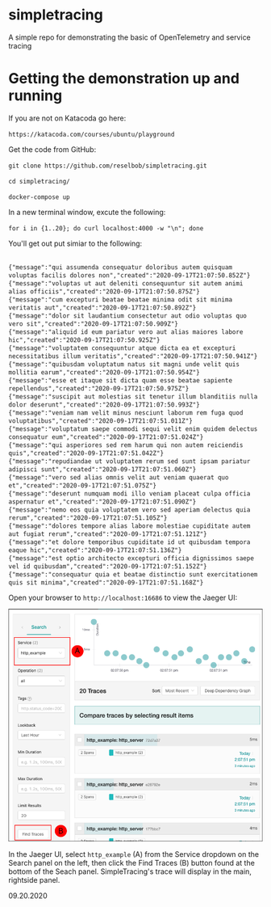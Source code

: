 # simpletracing
A simple repo for demonstrating the basic of OpenTelemetry and service tracing

# Getting the demonstration up and running

If you are not on Katacoda go here:

`https://katacoda.com/courses/ubuntu/playground`

Get the code from GitHub:

`git clone https://github.com/reselbob/simpletracing.git`

`cd simpletracing/`

`docker-compose up`

In a new terminal window, excute the following:

`for i in {1..20}; do curl localhost:4000 -w "\n"; done`

You'll get out put simiar to the following:

```

{"message":"qui assumenda consequatur doloribus autem quisquam voluptas facilis dolores non","created":"2020-09-17T21:07:50.852Z"}
{"message":"voluptas ut aut deleniti consequuntur sit autem animi alias officiis","created":"2020-09-17T21:07:50.875Z"}
{"message":"cum excepturi beatae beatae minima odit sit minima veritatis aut","created":"2020-09-17T21:07:50.892Z"}
{"message":"dolor sit laudantium consectetur aut odio voluptas quo vero sit","created":"2020-09-17T21:07:50.909Z"}
{"message":"aliquid id eum pariatur vero aut alias maiores labore hic","created":"2020-09-17T21:07:50.925Z"}
{"message":"voluptatem consequuntur atque dicta ea et excepturi necessitatibus illum veritatis","created":"2020-09-17T21:07:50.941Z"}
{"message":"quibusdam voluptatum natus sit magni unde velit quis mollitia earum","created":"2020-09-17T21:07:50.954Z"}
{"message":"esse et itaque sit dicta quam esse beatae sapiente repellendus","created":"2020-09-17T21:07:50.975Z"}
{"message":"suscipit aut molestias sit tenetur illum blanditiis nulla dolor deserunt","created":"2020-09-17T21:07:50.993Z"}
{"message":"veniam nam velit minus nesciunt laborum rem fuga quod voluptatibus","created":"2020-09-17T21:07:51.011Z"}
{"message":"voluptatum saepe commodi sequi velit enim quidem delectus consequatur eum","created":"2020-09-17T21:07:51.024Z"}
{"message":"qui asperiores sed rem harum qui non autem reiciendis quis","created":"2020-09-17T21:07:51.042Z"}
{"message":"repudiandae ut voluptatem rerum sed sunt ipsam pariatur adipisci sunt","created":"2020-09-17T21:07:51.060Z"}
{"message":"vero sed alias omnis velit aut veniam quaerat quo et","created":"2020-09-17T21:07:51.075Z"}
{"message":"deserunt numquam modi illo veniam placeat culpa officia aspernatur et","created":"2020-09-17T21:07:51.090Z"}
{"message":"nemo eos quia voluptatem vero sed aperiam delectus quia rerum","created":"2020-09-17T21:07:51.105Z"}
{"message":"dolores tempore alias labore molestiae cupiditate autem aut fugiat rerum","created":"2020-09-17T21:07:51.121Z"}
{"message":"et dolore temporibus cupiditate id ut quibusdam tempora eaque hic","created":"2020-09-17T21:07:51.136Z"}
{"message":"est optio architecto excepturi officia dignissimos saepe vel id quibusdam","created":"2020-09-17T21:07:51.152Z"}
{"message":"consequatur quia et beatae distinctio sunt exercitationem quis sit minima","created":"2020-09-17T21:07:51.168Z"}

```

Open your browser to `http://localhost:16686` to view the Jaeger UI:

![UI](./ui.png)

In the Jaeger UI, select `http_example` (A) from the Service dropdown on the Search panel on the left, then click the Find Traces (B) button found at the bottom of the Seach panel. SimpleTracing's trace will display in the main, rightside panel.

09.20.2020


